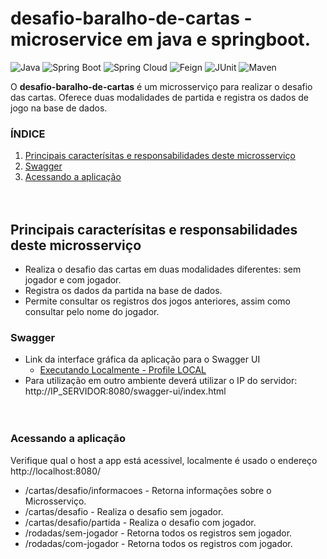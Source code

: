 # desafio-baralho-de-cartas - microservice em java e springboot.

![Java](https://img.shields.io/badge/Java-17-green?style=plastic&logo=java)
![Spring Boot](https://img.shields.io/badge/SpringBoot-3.2.6-green?style=plastic&logo=spring)
![Spring Cloud](https://img.shields.io/badge/SpringCloud-2023.0.2-green?style=plastic&logo=spring)
![Feign](https://img.shields.io/badge/OpenFeign-green?style=plastic&logo=feign)
![JUnit](https://img.shields.io/badge/JUnit-5-green?style=plastic&)
![Maven](https://img.shields.io/badge/Maven-green?style=plastic)

O **desafio-baralho-de-cartas** é um microsserviço para realizar o desafio das cartas. Oferece duas modalidades de partida
e registra os dados de jogo na base de dados.

### ÍNDICE

1. [ Principais caracterísitas e responsabilidades deste microsserviço ](#principaisCaracteristicasResponsabilidade)
2. [ Swagger ](#swagger)
3. [ Acessando a aplicação ](#acessandoaplicacao)
    <br /><br /><br />

<a name="principaisCaracteristicasResponsabilidade"></a>
## Principais caracterísitas e responsabilidades deste microsserviço

- Realiza o desafio das cartas em duas modalidades diferentes: sem jogador e com jogador.
- Registra os dados da partida na base de dados.
- Permite consultar os registros dos jogos anteriores, assim como consultar pelo nome do jogador.

<a name="swagger"></a>
### Swagger

- Link da interface gráfica da aplicação para o Swagger UI
    - [Executando Localmente - Profile LOCAL](http://localhost:8080/swagger-ui/index.html)
- Para utilização em outro ambiente deverá utilizar o IP do servidor:
  http://IP_SERVIDOR:8080/swagger-ui/index.html
<br /><br /><br />

<a name="acessandoaplicacao"></a>
### Acessando a aplicação

Verifique qual o host a app está acessivel, localmente é usado o endereço http://localhost:8080/

- /cartas/desafio/informacoes - Retorna informações sobre o Microsserviço.
- /cartas/desafio - Realiza o desafio sem jogador.
- /cartas/desafio/partida - Realiza o desafio com jogador.
- /rodadas/sem-jogador - Retorna todos os registros sem jogador.
- /rodadas/com-jogador - Retorna todos os registros com jogador.